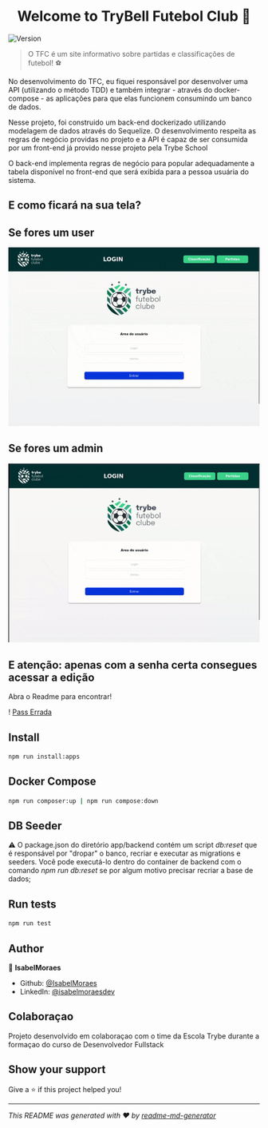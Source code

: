 <h1 align="center">Welcome to TryBell Futebol Club 👋</h1>
<p>
  <img alt="Version" src="https://img.shields.io/badge/version-1.0.0-blue.svg?cacheSeconds=2592000" />

</p>

> O TFC é um site informativo sobre partidas e classificações de futebol! ⚽️

No desenvolvimento do TFC, eu fiquei responsável por desenvolver uma API (utilizando o método TDD) e também integrar - através do docker-compose - as aplicações para que elas funcionem consumindo um banco de dados.



Nesse projeto, foi construido um back-end dockerizado utilizando modelagem de dados através do Sequelize.  O desenvolvimento respeita as regras de negócio providas no projeto e a API é capaz de ser consumida por um front-end já provido nesse projeto pela Trybe School



O back-end implementa regras de negócio para popular adequadamente a tabela disponível no front-end que será exibida para a pessoa usuária do sistema.


## E como ficará na sua tela?

## Se fores um user
<!--  email: 'user@user.com'    senha: secret_user -->

![User Login](./app/frontend/src/images/user_login.gif)

## Se fores um admin
<!--  email: 'admin@admin.com'   senha: secret_admin -->

![Admin Login](./app/frontend/src/images/admin_login.gif)

## E atenção: apenas com a senha certa consegues acessar a edição
Abra o Readme para encontrar!

! [Pass Errada](./app/frontend/src/images/pass.gif)

## Install

```sh
npm run install:apps
```

## Docker Compose

```sh
npm run composer:up | npm run compose:down
```

## DB Seeder

⚠️ O package.json do diretório app/backend contém um script *db:reset* que é responsável por "dropar" o banco, recriar e executar as migrations e seeders. Você pode executá-lo dentro do container de backend com o comando *npm run db:reset* se por algum motivo precisar recriar a base de dados;

## Run tests

```sh
npm run test
```

## Author

👤 **IsabelMoraes**

* Github: [@IsabelMoraes](https://github.com/IsabelMoraes)
* LinkedIn: [@isabelmoraesdev](https://linkedin.com/in/isabelmoraesdev)

## Colaboraçao

Projeto desenvolvido em colaboraçao com o time da Escola Trybe durante a formaçao do curso de Desenvolvedor Fullstack

## Show your support

Give a ⭐️ if this project helped you!

***
_This README was generated with ❤️ by [readme-md-generator](https://github.com/kefranabg/readme-md-generator)_